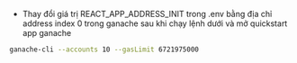 - Thay đổi giá trị REACT_APP_ADDRESS_INIT trong .env bằng địa chỉ address index 0 trong ganache sau khi chạy lệnh dưới và mở quickstart app ganache
```Bash
ganache-cli --accounts 10 --gasLimit 6721975000
```



